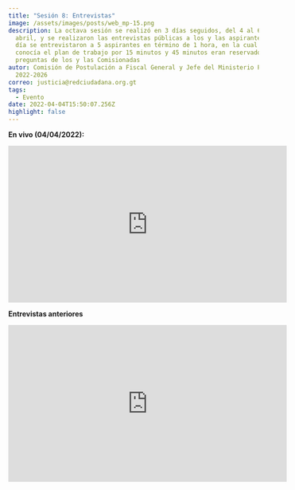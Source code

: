 ```yaml
---
title: "Sesión 8: Entrevistas"
image: /assets/images/posts/web_mp-15.png
description: La octava sesión se realizó en 3 días seguidos, del 4 al 6 de
  abril, y se realizaron las entrevistas públicas a los y las aspirantes. Cada
  día se entrevistaron a 5 aspirantes en término de 1 hora, en la cual se
  conocía el plan de trabajo por 15 minutos y 45 minutos eran reservados para
  preguntas de los y las Comisionadas
autor: Comisión de Postulación a Fiscal General y Jefe del Ministerio Público
  2022-2026
correo: justicia@redciudadana.org.gt
tags:
  - Evento
date: 2022-04-04T15:50:07.256Z
highlight: false
---
```

**En vivo (04/04/2022):**

<iframe width="560" height="315" src="https://www.youtube.com/embed/Atz6_A8MH2k" title="YouTube video player" frameborder="0" allow="accelerometer; autoplay; clipboard-write; encrypted-media; gyroscope; picture-in-picture" allowfullscreen></iframe>

**Entrevistas anteriores**

<iframe width="560" height="315" src="https://www.youtube.com/embed/NzNvP3via-Y" title="YouTube video player" frameborder="0" allow="accelerometer; autoplay; clipboard-write; encrypted-media; gyroscope; picture-in-picture" allowfullscreen></iframe>